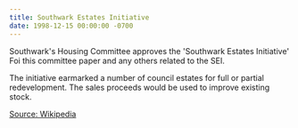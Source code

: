 ```yaml
---
title: Southwark Estates Initiative
date: 1998-12-15 00:00:00 -0700
---
```

Southwark's Housing Committee approves the 'Southwark Estates Initiative'
Foi this committee paper and any others related to the SEI.

The initiative earmarked a number of council estates for full or partial redevelopment. The sales proceeds would be used to improve existing stock.

[Source: Wikipedia](https://en.wikipedia.org/wiki/Fr%C3%A9d%C3%A9ric_Chopin)
